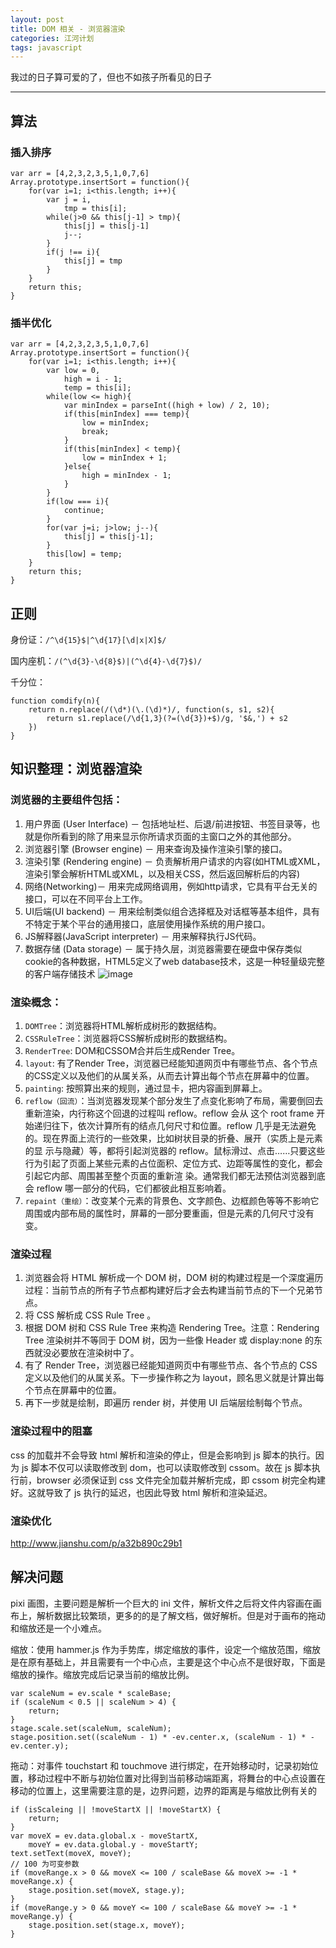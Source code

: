 ```yaml
---
layout: post
title: DOM 相关 - 浏览器渲染
categories: 江河计划
tags: javascript
---
```


我过的日子算可爱的了，但也不如孩子所看见的日子

<!--more-->

* * *

## 算法
### 插入排序

    var arr = [4,2,3,2,3,5,1,0,7,6]
    Array.prototype.insertSort = function(){
        for(var i=1; i<this.length; i++){
            var j = i,
                tmp = this[i];
            while(j>0 && this[j-1] > tmp){
                this[j] = this[j-1]
                j--;
            }
            if(j !== i){
                this[j] = tmp
            }
        }
        return this;
    }
    
### 插半优化

    var arr = [4,2,3,2,3,5,1,0,7,6]
    Array.prototype.insertSort = function(){
        for(var i=1; i<this.length; i++){
            var low = 0,
                high = i - 1;
                temp = this[i];
            while(low <= high){
                var minIndex = parseInt((high + low) / 2, 10);
                if(this[minIndex] === temp){
                    low = minIndex;
                    break;
                }
                if(this[minIndex] < temp){
                    low = minIndex + 1;
                }else{
                    high = minIndex - 1;
                }
            }
            if(low === i){
                continue;
            }
            for(var j=i; j>low; j--){
                this[j] = this[j-1];
            }
            this[low] = temp;
        }
        return this;
    }
    
## 正则

身份证：`/^\d{15}$|^\d{17}[\d|x|X]$/`

国内座机：`/(^\d{3}-\d{8}$)|(^\d{4}-\d{7}$)/`

千分位：

    function comdify(n){
        return n.replace(/(\d*)(\.(\d)*)/, function(s, s1, s2){
            return s1.replace(/\d{1,3}(?=(\d{3})+$)/g, '$&,') + s2
        })
    }
    
## 知识整理：浏览器渲染

### 浏览器的主要组件包括：

1. 用户界面 (User Interface) － 包括地址栏、后退/前进按钮、书签目录等，也就是你所看到的除了用来显示你所请求页面的主窗口之外的其他部分。
2. 浏览器引擎 (Browser engine) － 用来查询及操作渲染引擎的接口。
3. 渲染引擎 (Rendering engine) － 负责解析用户请求的内容(如HTML或XML，渲染引擎会解析HTML或XML，以及相关CSS，然后返回解析后的内容)
4. 网络(Networking)－ 用来完成网络调用，例如http请求，它具有平台无关的接口，可以在不同平台上工作。
5. UI后端(UI backend) － 用来绘制类似组合选择框及对话框等基本组件，具有不特定于某个平台的通用接口，底层使用操作系统的用户接口。
6. JS解释器(JavaScript interpreter) － 用来解释执行JS代码。
7. 数据存储 (Data storage) － 属于持久层，浏览器需要在硬盘中保存类似cookie的各种数据，HTML5定义了web database技术，这是一种轻量级完整的客户端存储技术
![image](https://lev-inf.benmu-health.com/resource/image/e49832b66e6313dec7a23e166c6e2fe5.jpg)

### 渲染概念：

1. `DOMTree`：浏览器将HTML解析成树形的数据结构。
2. `CSSRuleTree`：浏览器将CSS解析成树形的数据结构。
3. `RenderTree`: DOM和CSSOM合并后生成Render Tree。
4. `layout`: 有了Render Tree，浏览器已经能知道网页中有哪些节点、各个节点的CSS定义以及他们的从属关系，从而去计算出每个节点在屏幕中的位置。
5. `painting`: 按照算出来的规则，通过显卡，把内容画到屏幕上。
6. `reflow（回流）`：当浏览器发现某个部分发生了点变化影响了布局，需要倒回去重新渲染，内行称这个回退的过程叫 reflow。reflow 会从 这个 root frame 开始递归往下，依次计算所有的结点几何尺寸和位置。reflow 几乎是无法避免的。现在界面上流行的一些效果，比如树状目录的折叠、展开（实质上是元素的显 示与隐藏）等，都将引起浏览器的
reflow。鼠标滑过、点击……只要这些行为引起了页面上某些元素的占位面积、定位方式、边距等属性的变化，都会引起它内部、周围甚至整个页面的重新渲 染。通常我们都无法预估浏览器到底会 reflow 哪一部分的代码，它们都彼此相互影响着。
1. `repaint（重绘）`：改变某个元素的背景色、文字颜色、边框颜色等等不影响它周围或内部布局的属性时，屏幕的一部分要重画，但是元素的几何尺寸没有变。

### 渲染过程

1. 浏览器会将 HTML 解析成一个 DOM 树，DOM  树的构建过程是一个深度遍历过程：当前节点的所有子节点都构建好后才会去构建当前节点的下一个兄弟节点。
2. 将 CSS 解析成 CSS Rule Tree 。
3. 根据 DOM 树和 CSS Rule Tree 来构造 Rendering Tree。注意：Rendering Tree 渲染树并不等同于 DOM 树，因为一些像 Header 或 display:none 的东西就没必要放在渲染树中了。
4. 有了 Render Tree，浏览器已经能知道网页中有哪些节点、各个节点的 CSS 定义以及他们的从属关系。下一步操作称之为 layout，顾名思义就是计算出每个节点在屏幕中的位置。
5. 再下一步就是绘制，即遍历 render 树，并使用 UI 后端层绘制每个节点。

### 渲染过程中的阻塞

css 的加载并不会导致 html 解析和渲染的停止，但是会影响到 js 脚本的执行。因为 js 脚本不仅可以读取修改到 dom，也可以读取修改到 cssom。故在 js 脚本执行前，browser 必须保证到 css 文件完全加载并解析完成，即 cssom 树完全构建好。这就导致了 js 执行的延迟，也因此导致 html 解析和渲染延迟。 

### 渲染优化

http://www.jianshu.com/p/a32b890c29b1

## 解决问题

pixi 画图，主要问题是解析一个巨大的 ini 文件，解析文件之后将文件内容画在画布上，解析数据比较繁琐，更多的的是了解文档，做好解析。但是对于画布的拖动和缩放还是一个小难点。

缩放：使用 hammer.js 作为手势库，绑定缩放的事件，设定一个缩放范围，缩放是在原有基础上，并且需要有一个中心点，主要是这个中心点不是很好取，下面是缩放的操作。缩放完成后记录当前的缩放比例。

    var scaleNum = ev.scale * scaleBase;
    if (scaleNum < 0.5 || scaleNum > 4) {
        return;
    }
    stage.scale.set(scaleNum, scaleNum);
    stage.position.set((scaleNum - 1) * -ev.center.x, (scaleNum - 1) * -ev.center.y);
    
拖动：对事件 touchstart 和 touchmove 进行绑定，在开始移动时，记录初始位置，移动过程中不断与初始位置对比得到当前移动端距离，将舞台的中心点设置在移动的位置上，这里需要注意的是，边界问题，边界的距离是与缩放比例有关的

    if (isScaleing || !moveStartX || !moveStartX) {
        return;
    }
    var moveX = ev.data.global.x - moveStartX,
        moveY = ev.data.global.y - moveStartY;
    text.setText(moveX, moveY);
    // 100 为可变参数
    if (moveRange.x > 0 && moveX <= 100 / scaleBase && moveX >= -1 * moveRange.x) {
        stage.position.set(moveX, stage.y);
    }
    if (moveRange.y > 0 && moveY <= 100 / scaleBase && moveY >= -1 * moveRange.y) {
        stage.position.set(stage.x, moveY);
    }